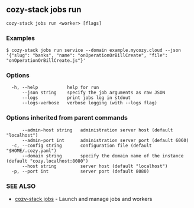 ## cozy-stack jobs run



```
cozy-stack jobs run <worker> [flags]
```

### Examples

```
$ cozy-stack jobs run service --domain example.mycozy.cloud --json '{"slug": "banks", "name": "onOperationOrBillCreate", "file": "onOperationOrBillCreate.js"}'
```

### Options

```
  -h, --help           help for run
      --json string    specify the job arguments as raw JSON
      --logs           print jobs log in stdout
      --logs-verbose   verbose logging (with --logs flag)
```

### Options inherited from parent commands

```
      --admin-host string   administration server host (default "localhost")
      --admin-port int      administration server port (default 6060)
  -c, --config string       configuration file (default "$HOME/.cozy.yaml")
      --domain string       specify the domain name of the instance (default "cozy.localhost:8080")
      --host string         server host (default "localhost")
  -p, --port int            server port (default 8080)
```

### SEE ALSO

* [cozy-stack jobs](cozy-stack_jobs.md)	 - Launch and manage jobs and workers

